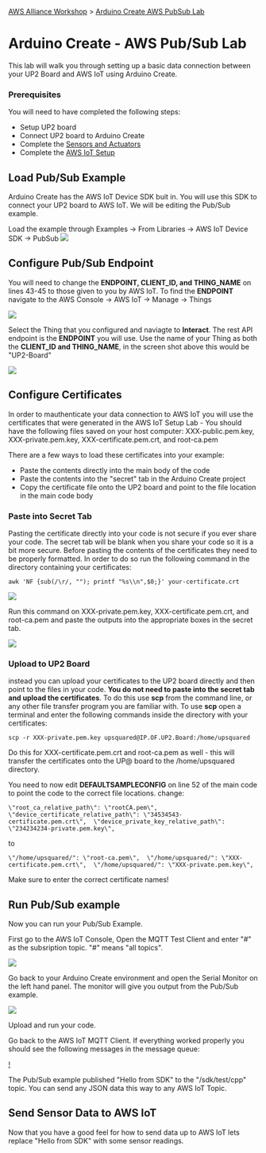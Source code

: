 [AWS Alliance Workshop](https://github.com/SSG-DRD-IOT/Alliance-AWS-Workshop) > [Arduino Create AWS PubSub Lab](lab-arduino-create-aws-pub-sub.md)

# Arduino Create - AWS Pub/Sub Lab

This lab will walk you through setting up a basic data connection between your UP2 Board and AWS IoT using Arduino Create. 

### Prerequisites
You will need to have completed the following steps:
*	Setup UP2 board
*	Connect UP2 board to Arduino Create 
*	Complete the [Sensors and Actuators](https://ssg-drd-iot.github.io/toc-sensors)
* Complete the [AWS IoT Setup](https://ssg-drd-iot.github.io/lab-aws-iot)

## Load Pub/Sub Example 

Arduino Create has the AWS IoT Device SDK buit in. You will use this SDK to connect your UP2 board to AWS IoT. We will be editing the Pub/Sub example.

Load the example through Examples -> From Libraries -> AWS IoT Device SDK -> PubSub
![](./images/pubsub-example.png)

## Configure Pub/Sub Endpoint

You will need to change the **ENDPOINT, CLIENT_ID, and THING_NAME** on lines 43-45 to those given to you by AWS IoT. To find the **ENDPOINT** navigate to the AWS Console -> AWS IoT -> Manage -> Things 

![](./images/aws-things.png)

Select the Thing that you configured and naviagte to **Interact**. The rest API endpoint is the **ENDPOINT** you will use. Use the name of your Thing as both the **CLIENT_ID and THING_NAME**, in the screen shot above this would be "UP2-Board"  

![](./images/aws-things-interact.png)

## Configure Certificates 

In order to mauthenticate your data connection to AWS IoT you will use the certificates that were generated in the AWS IoT Setup Lab - You should have the following files saved on your host computer: XXX-public.pem.key, XXX-private.pem.key, XXX-certificate.pem.crt, and root-ca.pem 

There are a few ways to load these certificates into your example:
  * Paste the contents directly into the main body of the code
  * Paste the contents into the "secret" tab in the Arduino Create project 
  * Copy the certificate file onto the UP2 board and point to the file location in the main code body

### Paste into Secret Tab

Pasting the certificate directly into your code is not secure if you ever share your code. The secret tab will be blank when you share your code so it is a bit more secure. Before pasting the contents of the certificates they need to be properly formatted. In order to do so run the following command in the directory containing your certificates:

```
awk 'NF {sub(/\r/, ""); printf "%s\\n",$0;}' your-certificate.crt
```

![](./images/awk-output.png)

Run this command on XXX-private.pem.key, XXX-certificate.pem.crt, and root-ca.pem and paste the outputs into the appropriate boxes in the secret tab. 

![](./images/secret-tab.png)

### Upload to UP2 Board

instead you can upload your certificates to the UP2 board directly and then point to the files in your code. **You do not need to paste into the secret tab and upload the certificates**. To do this use **scp** from the command line, or any other file transfer program you are familiar with. To use **scp** open a terminal and enter the following commands inside the directory with your certificates:

```
scp -r XXX-private.pem.key upsquared@IP.OF.UP2.Board:/home/upsquared
```

Do this for XXX-certificate.pem.crt and root-ca.pem as well - this will transfer the certificates onto the UP@ board to the /home/upsquared directory. 

You need to now edit **DEFAULTSAMPLECONFIG** on line 52 of the main code to point the code to the correct file locations. 
change:

```
\"root_ca_relative_path\": \"rootCA.pem\",  \"device_certificate_relative_path\": \"34534543-certificate.pem.crt\",  \"device_private_key_relative_path\": \"234234234-private.pem.key\",
```

to 

```
\"/home/upsquared/": \"root-ca.pem\",  \"/home/upsquared/": \"XXX-certificate.pem.crt\",  \"/home/upsquared/": \"XXX-private.pem.key\",
```

Make sure to enter the correct certificate names!

## Run Pub/Sub example

Now you can run your Pub/Sub Example.

First go to the AWS IoT Console, Open the MQTT Test Client and enter "#" as the subsription topic. "#" means "all topics".

![](./images/mqtt-sub.png)

Go back to your Arduino Create environment and open the Serial Monitor on the left hand panel. The monitor will give you output from the Pub/Sub example. 

![](./images/monitor.png)

Upload and run your code. 

Go back to the AWS IoT MQTT Client. If everything worked properly you should see the following messages in the message queue:

[!](./images/mqtt-sub-output.png)

The Pub/Sub example published "Hello from SDK" to the "/sdk/test/cpp" topic. You can send any JSON data this way to any AWS IoT Topic. 

## Send Sensor Data to AWS IoT

Now that you have a good feel for how to send data up to AWS IoT lets replace "Hello from SDK" with some sensor readings.
